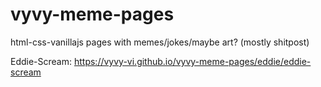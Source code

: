 # vyvy-meme-pages
html-css-vanillajs pages with memes/jokes/maybe art? (mostly shitpost)

Eddie-Scream: https://vyvy-vi.github.io/vyvy-meme-pages/eddie/eddie-scream
